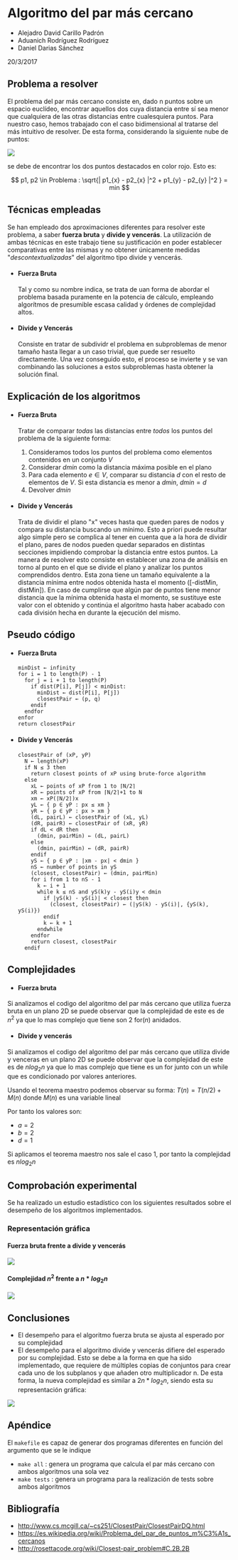 # Algoritmo del par más cercano

- Alejadro David Carillo Padrón
- Aduanich Rodríguez Rodríguez
- Daniel Darias Sánchez  

20/3/2017  

## Problema a resolver
El problema del par más cercano consiste en, dado n puntos sobre un espacio euclídeo, encontrar aquellos dos cuya distancia entre sí sea menor que cualquiera de las otras distancias entre cualesquiera puntos. Para nuestro caso, hemos trabajado con el caso bidimensional al tratarse del más intuitivo de resolver. De esta forma, considerando la siguiente nube de puntos:

![](pics/ejemplo.png)

se debe de encontrar los dos puntos destacados en color rojo. Esto es:

$$ p1, p2 \in Problema : \sqrt{| p1_{x} - p2_{x} |^2 + p1_{y} - p2_{y} |^2 } = min $$

## Técnicas empleadas
Se han empleado dos aproximaciones diferentes para resolver este problema, a saber
**fuerza bruta** y **divide y vencerás**. La utilización de ambas técnicas en este trabajo tiene su justificación en poder establecer comparativas entre las mismas y no obtener únicamente medidas "_descontextualizadas_" del algoritmo tipo divide y vencerás.

- #### Fuerza Bruta
  Tal y como su nombre indica, se trata de uan forma de abordar el problema basada puramente en la potencia de cálculo, empleando algorítmos de presumible escasa calidad y órdenes de complejidad altos.

- #### Divide y Vencerás
  Consiste en tratar de subdividr el problema en subproblemas de menor tamaño hasta llegar a un caso trivial, que puede ser resuelto directamente. Una vez conseguido esto, el proceso se invierte y se van combinando las soluciones a estos subproblemas hasta obtener la solución final.

## Explicación de los algoritmos
- #### Fuerza Bruta
  Tratar de comparar _todas_ las distancias entre _todos_ los puntos del problema de la siguiente forma:

  1. Consideramos todos los puntos del problema como elementos contenidos en un conjunto $V$
  2. Considerar $dmin$ como la distancia máxima posible en el plano
  2. Para cada elemento $e \in V$, comparar su distancia $d$ con el resto de elementos de $V$. Si esta distancia es menor a $dmin$, $dmin = d$
  3. Devolver $dmin$

- #### Divide y Vencerás  
  Trata de dividir el plano "x" veces hasta que queden pares de nodos y compara su distancia buscando un mínimo. Esto a priori puede resultar algo simple pero se complica al tener en cuenta que a la hora de dividir el plano, pares de nodos pueden quedar separados en distintas secciones impidiendo comprobar la distancia entre estos puntos. La manera de resolver esto consiste en establecer una zona de análisis en torno al punto en el que se divide el plano y analizar los puntos comprendidos dentro. Esta zona tiene un tamaño equivalente a la distancia mínima entre nodos obtenida hasta el momento ([-distMin, distMin]). En caso de cumplirse que algún par de puntos tiene menor distancia que la mínima obtenida hasta el momento, se sustituye este valor con el obtenido y continúa el algoritmo hasta haber acabado con cada división hecha en durante la ejecución del mismo.

## Pseudo código
- #### Fuerza Bruta

      minDist ← infinity
      for i = 1 to length(P) - 1
        for j = i + 1 to length(P)          
          if dist(P[i], P[j]) < minDist:
            minDist ← dist(P[i], P[j])
            closestPair ← (p, q)
          endif
        endfor
      enfor
      return closestPair

- #### Divide y Vencerás  

      closestPair of (xP, yP)           
        N ← length(xP)
        if N ≤ 3 then
          return closest points of xP using brute-force algorithm
        else
          xL ← points of xP from 1 to ⌈N/2⌉
          xR ← points of xP from ⌈N/2⌉+1 to N
          xm ← xP(⌈N/2⌉)x
          yL ← { p ∈ yP : px ≤ xm }
          yR ← { p ∈ yP : px > xm }
          (dL, pairL) ← closestPair of (xL, yL)
          (dR, pairR) ← closestPair of (xR, yR)          
          if dL < dR then
            (dmin, pairMin) ← (dL, pairL)
          else
            (dmin, pairMin) ← (dR, pairR)
          endif
          yS ← { p ∈ yP : |xm - px| < dmin }
          nS ← number of points in yS
          (closest, closestPair) ← (dmin, pairMin)
          for i from 1 to nS - 1
            k ← i + 1
            while k ≤ nS and yS(k)y - yS(i)y < dmin
              if |yS(k) - yS(i)| < closest then
                (closest, closestPair) ← (|yS(k) - yS(i)|, {yS(k), yS(i)})
              endif
              k ← k + 1
            endwhile
          endfor
          return closest, closestPair
        endif


## Complejidades

- #### Fuerza bruta
Si analizamos el codigo del algoritmo del par más cercano que utiliza fuerza bruta en un plano 2D se puede observar que la complejidad de este es de $n^2$ ya que lo mas complejo que tiene son 2 for($n$) anidados.

- #### Divide y vencerás
Si analizamos el codigo del algoritmo del par más cercano que utiliza divide y venceras en un plano 2D se puede observar que la complejidad de este es de $nlog_2{n}$ ya que lo mas complejo que tiene es un for junto con un while que es condicionado por valores anteriores.

Usando el teorema maestro podemos observar su forma:
$T(n) = T(n/2) + M(n)$ donde $M(n)$ es una variable lineal

Por tanto los valores son:
- $a = 2$
- $b = 2$
- $d = 1$

Si aplicamos el teorema maestro nos sale el caso 1, por tanto la complejidad es
$n log_2{n}$

## Comprobación experimental
Se ha realizado un estudio estadístico con los siguientes resultados sobre el desempeño de los algoritmos implementados.

### Representación gráfica

#### Fuerza bruta frente a divide y vencerás
![](pics/1.png)

#### Complejidad $n^2$ frente a $n*log_2{n}$
![](pics/2.png)

## Conclusiones
- El desempeño para el algoritmo fuerza bruta se ajusta al esperado por su complejidad
- El desempeño para el algoritmo divide y vencerás difiere del esperado por su complejidad. Esto se debe a la forma en que ha sido implementado, que requiere de múltiples copias de conjuntos para crear cada uno de los subplanos y que añaden otro multiplicador n. De esta forma, la nueva complejidad es similar a $2n*log_2{n}$, siendo esta su representación gráfica:

![](pics/3.png)

## Apéndice
El `makefile` es capaz de generar dos programas diferentes en función del argumento que se le indique

- `make all` : genera un programa que calcula el par más cercano con ambos algoritmos una sola vez
- `make tests` : genera un programa para la realización de tests sobre ambos algoritmos

## Bibliografía
- http://www.cs.mcgill.ca/~cs251/ClosestPair/ClosestPairDQ.html
- https://es.wikipedia.org/wiki/Problema_del_par_de_puntos_m%C3%A1s_cercanos
- http://rosettacode.org/wiki/Closest-pair_problem#C.2B.2B
